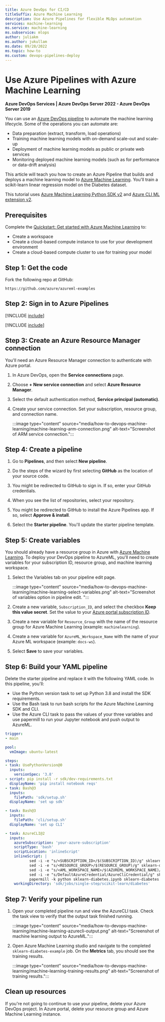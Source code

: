 ```yaml
---
title: Azure DevOps for CI/CD
titleSuffix: Azure Machine Learning
description: Use Azure Pipelines for flexible MLOps automation
services: machine-learning
ms.service: machine-learning
ms.subservice: mlops
author: juliakm
ms.author: jukullam
ms.date: 09/28/2022
ms.topic: how-to
ms.custom: devops-pipelines-deploy
---
```


# Use Azure Pipelines with Azure Machine Learning

**Azure DevOps Services | Azure DevOps Server 2022 - Azure DevOps Server 2019**

You can use an [Azure DevOps pipeline](/azure/devops/pipelines/) to automate the machine learning lifecycle. Some of the operations you can automate are:

* Data preparation (extract, transform, load operations)
* Training machine learning models with on-demand scale-out and scale-up
* Deployment of machine learning models as public or private web services
* Monitoring deployed machine learning models (such as for performance or data-drift analysis)

This article will teach you how to create an Azure Pipeline that builds and deploys a machine learning model to [Azure Machine Learning](overview-what-is-azure-machine-learning.md). You'll train a scikit-learn linear regression model on the Diabetes dataset.

This tutorial uses [Azure Machine Learning Python SDK v2](/python/api/overview/azure/ml/installv2) and [Azure CLI ML extension v2](/cli/azure/ml). 

## Prerequisites

Complete the [Quickstart: Get started with Azure Machine Learning](quickstart-create-resources.md) to:
* Create a workspace
* Create a cloud-based compute instance to use for your development environment
* Create a cloud-based compute cluster to use for training your model

## Step 1: Get the code

Fork the following repo at GitHub:

```
https://github.com/azure/azureml-examples
```

## Step 2: Sign in to Azure Pipelines

[!INCLUDE [include](~/reusable-content/devops-pipelines/sign-in-azure-pipelines.md)]

[!INCLUDE [include](~/reusable-content/devops-pipelines/create-project.md)]

## Step 3: Create an Azure Resource Manager connection

You'll need an Azure Resource Manager connection to authenticate with Azure portal. 

1. In Azure DevOps, open the **Service connections** page.

1. Choose **+ New service connection** and select **Azure Resource Manager**.

1. Select the default authentication method, **Service principal (automatic)**.

1. Create your service connection. Set your subscription, resource group, and connection name. 

    :::image type="content" source="media/how-to-devops-machine-learning/machine-learning-arm-connection.png" alt-text="Screenshot of ARM service connection.":::


## Step 4: Create a pipeline

1. Go to **Pipelines**, and then select **New pipeline**.

1. Do the steps of the wizard by first selecting **GitHub** as the location of your source code.

1. You might be redirected to GitHub to sign in. If so, enter your GitHub credentials.

1. When you see the list of repositories, select your repository.

1. You might be redirected to GitHub to install the Azure Pipelines app. If so, select **Approve & install**.

1. Select the **Starter pipeline**. You'll update the starter pipeline template.

## Step 5: Create variables

You should already have a resource group in Azure with [Azure Machine Learning](overview-what-is-azure-machine-learning.md). To deploy your DevOps pipeline to AzureML, you'll need to create variables for your subscription ID, resource group, and machine learning workspace. 

1. Select the Variables tab on your pipeline edit page.  

    :::image type="content" source="media/how-to-devops-machine-learning/machine-learning-select-variables.png" alt-text="Screenshot of variables option in pipeline edit. ":::   
 
1. Create a new variable, `Subscription_ID`, and select the checkbox **Keep this value secret**. Set the value to your [Azure portal subscription ID](../azure-portal/get-subscription-tenant-id.md).
1. Create a new variable for `Resource_Group` with the name of the resource group for Azure Machine Learning (example: `machinelearning`). 
1. Create a new variable for `AzureML_Workspace_Name` with the name of your Azure ML workspace (example: `docs-ws`).
1. Select **Save** to save your variables. 

## Step 6: Build your YAML pipeline

Delete the starter pipeline and replace it with the following YAML code. In this pipeline, you'll:

* Use the Python version task to set up Python 3.8 and install the SDK requirements.
* Use the Bash task to run bash scripts for the Azure Machine Learning SDK and CLI.
* Use the Azure CLI task to pass the values of your three variables and use papermill to run your Jupyter notebook and push output to AzureML. 

```yaml
trigger:
- main

pool:
  vmImage: ubuntu-latest

steps:
- task: UsePythonVersion@0
  inputs:
    versionSpec: '3.8'
- script: pip install -r sdk/dev-requirements.txt
  displayName: 'pip install notebook reqs'
- task: Bash@3
  inputs:
    filePath: 'sdk/setup.sh'
  displayName: 'set up sdk'

- task: Bash@3
  inputs:
    filePath: 'cli/setup.sh'
  displayName: 'set up CLI'

- task: AzureCLI@2
  inputs:
    azureSubscription: 'your-azure-subscription'
    scriptType: 'bash'
    scriptLocation: 'inlineScript'
    inlineScript: |
           sed -i -e "s/<SUBSCRIPTION_ID>/$(SUBSCRIPTION_ID)/g" sklearn-diabetes.ipynb
           sed -i -e "s/<RESOURCE_GROUP>/$(RESOURCE_GROUP)/g" sklearn-diabetes.ipynb
           sed -i -e "s/<AML_WORKSPACE_NAME>/$(AZUREML_WORKSPACE_NAME)/g" sklearn-diabetes.ipynb
           sed -i -e "s/DefaultAzureCredential/AzureCliCredential/g" sklearn-diabetes.ipynb
           papermill -k python sklearn-diabetes.ipynb sklearn-diabetes.output.ipynb
    workingDirectory: 'sdk/jobs/single-step/scikit-learn/diabetes'
```


## Step 7: Verify your pipeline run

1. Open your completed pipeline run and view the AzureCLI task. Check the task view to verify that the output task finished running. 
 
   :::image type="content" source="media/how-to-devops-machine-learning/machine-learning-azurecli-output.png" alt-text="Screenshot of machine learning output to AzureML.":::

1. Open Azure Machine Learning studio and navigate to the completed `sklearn-diabetes-example` job. On the **Metrics** tab, you should see the training results. 

    :::image type="content" source="media/how-to-devops-machine-learning/machine-learning-training-results.png" alt-text="Screenshot of training results.":::

## Clean up resources

If you're not going to continue to use your pipeline, delete your Azure DevOps project. In Azure portal, delete your resource group and Azure Machine Learning instance.